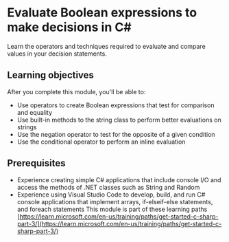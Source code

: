 # Evaluate Boolean expressions to make decisions in C#

Learn the operators and techniques required to evaluate and compare values in your decision statements.

## Learning objectives
After you complete this module, you'll be able to:

- Use operators to create Boolean expressions that test for comparison and equality
- Use built-in methods to the string class to perform better evaluations on strings
- Use the negation operator to test for the opposite of a given condition
- Use the conditional operator to perform an inline evaluation

## Prerequisites
- Experience creating simple C# applications that include console I/O and access the methods of .NET classes such as String and Random
- Experience using Visual Studio Code to develop, build, and run C# console applications that implement arrays, if-elseif-else statements, and foreach statements
This module is part of these learning paths [https://learn.microsoft.com/en-us/training/paths/get-started-c-sharp-part-3/](https://learn.microsoft.com/en-us/training/paths/get-started-c-sharp-part-3/)